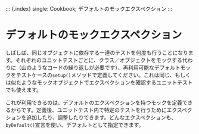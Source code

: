 ::: {.index}
single: Cookbook; デフォルトのモックエクスペクション
:::

デフォルトのモックエクスペクション
==================================

しばしば、同じオブジェクトに依存する一連のテストを何度も行うことになります。それぞれのユニットテストごとに、クラス／オブジェクトをモックする代わりに（山のようなコードの繰り返しが必要です）、再利用可能なデフォルトモックをテストケースの`setup()`メソッドで定義してください。これは同じ、もしくは似たようなモックオブジェクトでエクスペクションを確認するユニットテストでも使えます。

これが利用できるのは、デフォルトのエクスペクションを持つモックを定義できるからです。定義後、ユニットテスト内で特定のテストを行うためにエクスペクションを追加したり、調整したりできます。どんなエクスペクションも、`byDefault()`宣言を使い、デフォルトとして指定できます。
